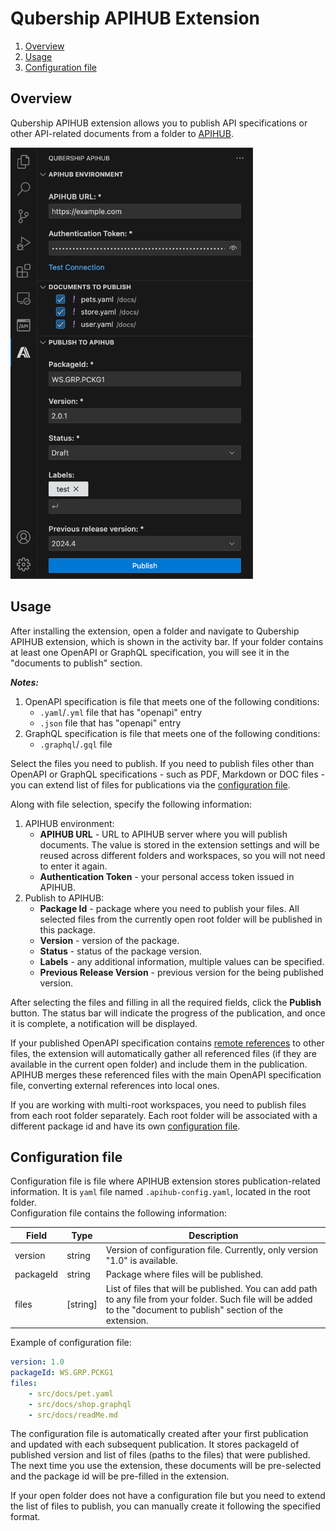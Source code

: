# Qubership APIHUB Extension
1. [Overview](#overview)
2. [Usage](#usage)
3. [Configuration file](#configuration-file)

## Overview
Qubership APIHUB extension allows you to publish API specifications or other API-related documents from a folder to [APIHUB](https://github.com/Netcracker/qubership-apihub-ui).

<img src="/docs/img/qubership-apihub-extension.png" width="388" height="690">

## Usage
After installing the extension, open a folder and navigate to Qubership APIHUB extension, which is shown in the activity bar. If your folder contains at least one OpenAPI or GraphQL specification, you will see it in the "documents to publish" section.  

***Notes:*** 
1. OpenAPI specification is file that meets one of the following conditions:
   -  ```.yaml```/```.yml``` file that has "openapi" entry
   -  ```.json``` file that has "openapi" entry
2. GraphQL specification is file that meets one of the following conditions:
   - ```.graphql```/```.gql``` file  


Select the files you need to publish. If you need to publish files other than OpenAPI or GraphQL specifications - such as PDF, Markdown or DOC files - you can extend list of files for publications via the [configuration file](#configuration-file). 	

Along with file selection, specify the following information:
1. APIHUB environment:
    * **APIHUB URL** - URL to APIHUB server where you will publish documents. The value is stored in the extension settings and will be reused across different folders and workspaces, so you will not need to enter it again.
    * **Authentication Token** - your personal access token issued in APIHUB.
3. Publish to APIHUB:
    * **Package Id** - package where you need to publish your files. All selected files from the currently open root folder will be published in this package.
    * **Version** - version of the package.
    * **Status** - status of the package version.
    * **Labels** - any additional information, multiple values can be specified.
    * **Previous Release Version** - previous version for the being published version.

After selecting the files and filling in all the required fields, click the **Publish** button. The status bar will indicate the progress of the publication, and once it is complete, a notification will be displayed.

If your published OpenAPI specification contains [remote references](https://swagger.io/docs/specification/v3_0/using-ref/) to other files, the extension will automatically gather all referenced files (if they are available in the current open folder) and include them in the publication. APIHUB merges these referenced files with the main OpenAPI specification file, converting external references into local ones.

If you are working with multi-root workspaces, you need to publish files from each root folder separately. Each root folder will be associated with a different package id and have its own [configuration file](#configuration-file).

## Configuration file
Configuration file is file where APIHUB extension stores publication-related information. It is ```yaml``` file named ```.apihub-config.yaml```, located in the root folder.  
Configuration file contains the following information:

| Field     | Type             | Description    |
| --------- | ---------------- | -------------- |
| version   | string           | Version of configuration file. Currently, only version "1.0" is available. |
| packageId | string           | Package where files will be published.|
| files     | [string]         | List of files that will be published. You can add path to any file from your folder. Such file will be added to the "document to publish" section of the extension.|  

Example of configuration file:
```yaml
version: 1.0
packageId: WS.GRP.PCKG1
files: 
    - src/docs/pet.yaml
    - src/docs/shop.graphql
    - src/docs/readMe.md
```
The configuration file is automatically created after your first publication and updated with each subsequent publication. It stores packageId of published version and list of files (paths to the files) that were published. The next time you use the extension, these documents will be pre-selected and the package id will be pre-filled in the extension.

If your open folder does not have a configuration file but you need to extend the list of files to publish, you can manually create it following the specified format.
